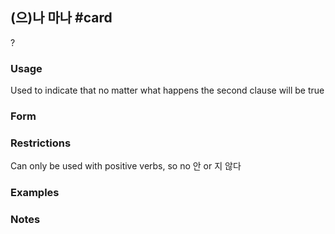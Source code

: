 ## (으)나 마나 #card
?
### Usage
Used to indicate that no matter what happens the second clause will be true
### Form
### Restrictions
Can only be used with positive verbs, so no 안 or 지 않다
### Examples
### Notes
